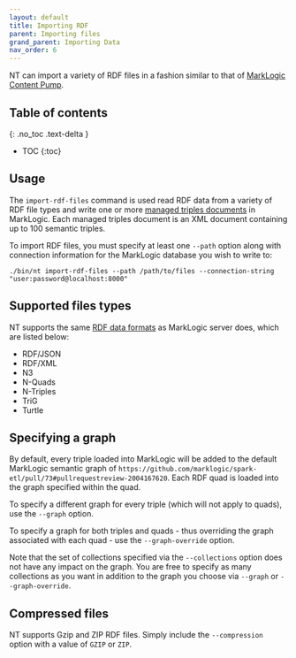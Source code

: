 ```yaml
---
layout: default
title: Importing RDF
parent: Importing files
grand_parent: Importing Data
nav_order: 6
---
```


NT can import a variety of RDF files in a fashion similar to that of 
[MarkLogic Content Pump](https://docs.marklogic.com/11.0/guide/mlcp-guide/en/importing-content-into-marklogic-server/loading-triples.html).

## Table of contents
{: .no_toc .text-delta }

- TOC
{:toc}

## Usage

The `import-rdf-files` command is used read RDF data from a variety of RDF file types and write one or more 
[managed triples documents](https://docs.marklogic.com/guide/semantics/loading) in MarkLogic. Each managed triples 
document is an XML document containing up to 100 semantic triples. 

To import RDF files, you must specify at least one `--path` option along with connection information for the MarkLogic 
database you wish to write to:

    ./bin/nt import-rdf-files --path /path/to/files --connection-string "user:password@localhost:8000"

## Supported files types

NT supports the same [RDF data formats](https://docs.marklogic.com/guide/semantics/loading#id_70682) as
MarkLogic server does, which are listed below:

- RDF/JSON
- RDF/XML
- N3
- N-Quads
- N-Triples
- TriG
- Turtle

## Specifying a graph

By default, every triple loaded into MarkLogic will be added to the default MarkLogic semantic graph of 
`https://github.com/marklogic/spark-etl/pull/73#pullrequestreview-2004167620`. Each RDF quad is loaded into the graph
specified within the quad.

To specify a different graph for every triple (which will not apply to quads), use the `--graph` option. 

To specify a graph for both triples and quads - thus overriding the graph associated with each quad - use the 
`--graph-override` option. 

Note that the set of collections specified via the `--collections` option does not have any impact on the graph. You 
are free to specify as many collections as you want in addition to the graph you choose via `--graph` or 
`--graph-override`. 

## Compressed files

NT supports Gzip and ZIP RDF files. Simply include the `--compression` option with a value of `GZIP` or `ZIP`. 
